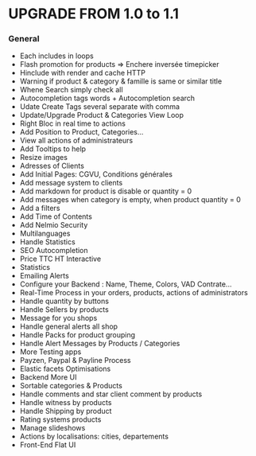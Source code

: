 UPGRADE FROM 1.0 to 1.1
=======================

### General

  * Each includes in loops
  * Flash promotion for products => Enchere inversée timepicker
  * Hinclude with render and cache HTTP
  * Warning if product & category & famille is same or similar title
  * Whene Search simply check all
  * Autocompletion tags words + Autocompletion search
  * Udate Create Tags several separate with comma
  * Update/Upgrade Product & Categories View Loop
  * Right Bloc in real time to actions
  * Add Position to Product, Categories...
  * View all actions of administrateurs
  * Add Tooltips to help
  * Resize images
  * Adresses of Clients
  * Add Initial Pages: CGVU, Conditions générales
  * Add message system to clients
  * Add  markdown for product is disable or quantity = 0
  * Add messages when category is empty, when product quantity = 0
  * Add a filters
  * Add Time of Contents
  * Add Nelmio Security
  * Multilanguages
  * Handle Statistics
  * SEO Autocompletion
  * Price TTC HT Interactive
  * Statistics
  * Emailing Alerts
  * Configure your Backend : Name, Theme, Colors, VAD Contrate...
  * Real-Time Process in your orders, products, actions of administrators
  * Handle quantity by buttons
  * Handle Sellers by products
  * Message for you shops
  * Handle general alerts all shop
  * Handle Packs for product grouping
  * Handle Alert Messages by Products / Categories
  * More Testing apps
  * Payzen, Paypal & Payline Process
  * Elastic facets Optimisations
  * Backend More UI
  * Sortable categories & Products
  * Handle comments and star client comment by products
  * Handle witness by products
  * Handle Shipping by product
  * Rating systems products
  * Manage slideshows
  * Actions by localisations: cities, departements
  * Front-End Flat UI

